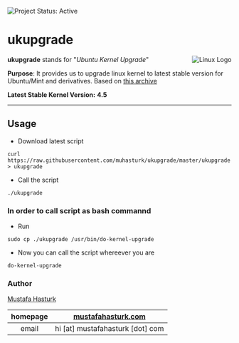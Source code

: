 ![Project Status: Active][Project Status Image]

ukupgrade
=========

<img align="right" src="https://www.kernel.org/theme/images/logos/tux.png" alt="Linux Logo" title="Tux">

**ukupgrade** stands for "*Ubuntu Kernel Upgrade*"   

**Purpose**: It provides us to upgrade linux kernel to latest stable version for Ubuntu/Mint and derivatives. Based on [this archive](http://kernel.ubuntu.com/~kernel-ppa/mainline/)


**Latest Stable Kernel Version:** **4.5**

-----------------------------------------


## Usage

* Download latest script
```
curl https://raw.githubusercontent.com/muhasturk/ukupgrade/master/ukupgrade > ukupgrade
```

* Call the script
```
./ukupgrade
```

### In order to call script as bash commannd

* Run 
```
sudo cp ./ukupgrade /usr/bin/do-kernel-upgrade
```
* Now you can call the script whereever you are
```
do-kernel-upgrade
```

### Author
[Mustafa Hasturk](https://www.linkedin.com/in/muhasturk)   

|   homepage	|   [mustafahasturk.com](http://mustafahasturk.com "Official Web Site")   	|
|:-:	|:-:	|
|   email	|   hi [at] mustafahasturk [dot] com	|

[Project Status Image]: https://img.shields.io/badge/project-active-green.svg "Project Status: Active"

